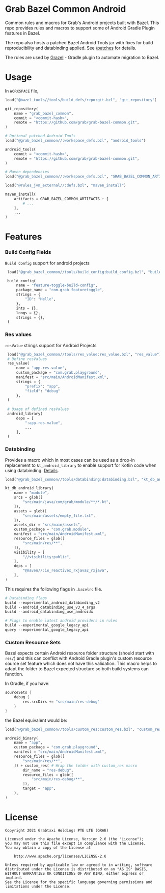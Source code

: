 # Grab Bazel Common Android

Common rules and macros for Grab's Android projects built with Bazel. This repo provides rules and macros to support some of Android Gradle Plugin features in Bazel.

The repo also hosts a patched Bazel Android Tools jar with fixes for build reproducibility and databinding applied. See [/patches](https://github.com/grab/grab-bazel-common/tree/master/patches) for details.

The rules are used by [Grazel](https://github.com/grab/Grazel) - Gradle plugin to automate migration to Bazel.

# Usage

In `WORKSPACE` file,

```python
load("@bazel_tools//tools/build_defs/repo:git.bzl", "git_repository")

git_repository(
    name = "grab_bazel_common",
    commit = "<commit-hash>",
    remote = "https://github.com/grab/grab-bazel-common.git",
)

# Optional patched Android Tools
load("@grab_bazel_common//:workspace_defs.bzl", "android_tools")

android_tools(
    commit = "<commit-hash>",
    remote = "https://github.com/grab/grab-bazel-common.git",
)

# Maven dependencies
load("@grab_bazel_common//:workspace_defs.bzl", "GRAB_BAZEL_COMMON_ARTIFACTS")

load("@rules_jvm_external//:defs.bzl", "maven_install")

maven_install(
    artifacts = GRAB_BAZEL_COMMON_ARTIFACTS + [
        # ... 
    ],
    ...
)
```

# Features

### Build Config Fields
`Build Config` support for android projects
```python
 load("@grab_bazel_common//tools/build_config:build_config.bzl", "build_config")

 build_config(
     name = "feature-toggle-build-config",
     package_name = "com.grab.featuretoggle",
     strings = {
         "ID": "Hello",
     },
     ints = {},
     longs = {},
     strings = {},
 )
```
   
### Res values   
`resValue` strings support for Android Projects

```python
 load("@grab_bazel_common//tools/res_value:res_value.bzl", "res_value")
 # Define resValues
 res_value(
     name = "app-res-value",
     custom_package = "com.grab.playground",
     manifest = "src/main/AndroidManifest.xml",
     strings = {
         "prefix": "app",
         "field": "debug"
     },
 )
 
 # Usage of defined resValues
 android_library(
     deps = [
         ":app-res-value",
         ...
     ],
 )
```   

### Databinding 
Provides a macro which in most cases can be used as a drop-in replacement to `kt_android_library` to enable support for Kotlin code when using databinding. [Details](https://github.com/grab/grab-bazel-common/blob/documentation/tools/databinding/databinding.bzl).

```python
load("@grab_bazel_common//tools/databinding:databinding.bzl", "kt_db_android_library")

kt_db_android_library(
    name = "module",
    srcs = glob([
        "src/main/java/com/grab/module/**/*.kt",
    ]),
    assets = glob([
        "src/main/assets/empty_file.txt",
    ]),
    assets_dir = "src/main/assets",
    custom_package = "com.grab.module",
    manifest = "src/main/AndroidManifest.xml",
    resource_files = glob([
        "src/main/res/**",
    ]),
    visibility = [
        "//visibility:public",
    ],
    deps = [
        "@maven//:io_reactivex_rxjava2_rxjava",
    ],
)
```

This requires the following flags in `.bazelrc` file.

```python
# Databinding flags
build --experimental_android_databinding_v2
build --android_databinding_use_v3_4_args
build --android_databinding_use_androidx

# Flags to enable latest android providers in rules
build --experimental_google_legacy_api
query --experimental_google_legacy_api
```


### Custom Resource Sets
Bazel expects certain Android resource folder structure (should start with `res/`) and this can conflict with Android Gradle plugin's custom resource source set feature which does not have this validation. This macro helps to adapt the folder to Bazel expected structure so both build systems can function.

In Gradle, if you have:

```groovy
sourceSets {
    debug {
        res.srcDirs += "src/main/res-debug"
    }
}
```

the Bazel equivalent would be:

```python
load("@grab_bazel_common//tools/custom_res:custom_res.bzl", "custom_res")

android_binary(
    name = "app",
    custom_package = "com.grab.playground",
    manifest = "src/main/AndroidManifest.xml",
    resource_files = glob([
        "src/main/res/**",
    ]) + custom_res( # Wrap the folder with custom_res macro
        dir_name = "res-debug",
        resource_files = glob([
            "src/main/res-debug/**",
        ]),
        target = "app",
    ),
)
```
   
# License

```
Copyright 2021 Grabtaxi Holdings PTE LTE (GRAB)

Licensed under the Apache License, Version 2.0 (the "License");
you may not use this file except in compliance with the License.
You may obtain a copy of the License at

    http://www.apache.org/licenses/LICENSE-2.0

Unless required by applicable law or agreed to in writing, software
distributed under the License is distributed on an "AS IS" BASIS,
WITHOUT WARRANTIES OR CONDITIONS OF ANY KIND, either express or implied.
See the License for the specific language governing permissions and
limitations under the License.
```